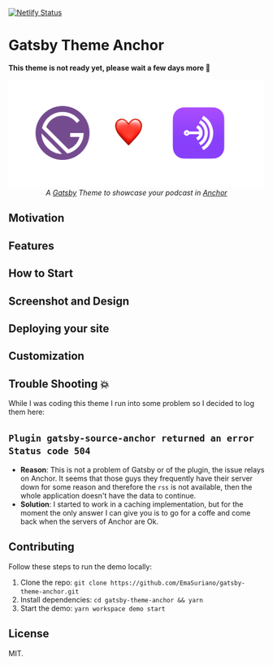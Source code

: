 [![Netlify Status](https://api.netlify.com/api/v1/badges/d472f990-9300-4406-a5a0-388ca0662966/deploy-status)](https://app.netlify.com/sites/gatsby-theme-anchor/deploys)

# Gatsby Theme Anchor

**This theme is not ready yet, please wait a few days more 🙏**

<p align="center">
  <a href="https://gatsby-theme-anchor.netlify.com/">
    <img src="./media/cover.jpeg" alt="Cover" />
  </a>
  <br />
  <i>
    A
    <a href="https://www.gatsbyjs.org/">Gatsby</a>
    Theme to showcase your podcast in
    <a href="https://anchor.fm/">Anchor</a>
  </i>
</p>

## Motivation

## Features

## How to Start

## Screenshot and Design

## Deploying your site

## Customization

## Trouble Shooting 💥

While I was coding this theme I run into some problem so I decided to log them here:

## `Plugin gatsby-source-anchor returned an error Status code 504`

- **Reason**: This is not a problem of Gatsby or of the plugin, the issue relays on Anchor. It seems that those guys they frequently have their server down for some reason and therefore the `rss` is not available, then the whole application doesn't have the data to continue.
- **Solution**: I started to work in a caching implementation, but for the moment the only answer I can give you is to go for a coffe and come back when the servers of Anchor are Ok.

## Contributing

Follow these steps to run the demo locally:

1.  Clone the repo: `git clone https://github.com/EmaSuriano/gatsby-theme-anchor.git`
2.  Install dependencies: `cd gatsby-theme-anchor && yarn`
3.  Start the demo: `yarn workspace demo start`

## License

MIT.
